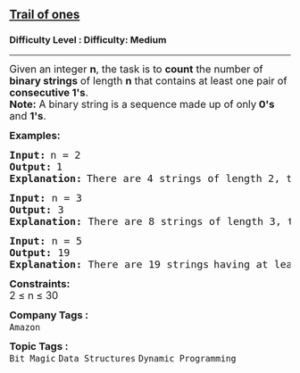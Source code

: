 <h2><a href="https://www.geeksforgeeks.org/problems/trail-of-ones3242/1?_gl=1*1iu0d3q*_up*MQ..*_gs*MQ..&gclid=CjwKCAjw7MLDBhAuEiwAIeXGIeoFtqeRoKjYRehziiJ6nBntckH5j_on6EMDr7gvFHKHqSD7qKQpFxoCcrMQAvD_BwE&gbraid=0AAAAAC9yBkDPoUWyHAe7pmCuwcsLlRekN">Trail of ones</a></h2><h3>Difficulty Level : Difficulty: Medium</h3><hr><div class="problems_problem_content__Xm_eO"><p><span style="font-size: 18px;">Given an integer <strong>n</strong>, the task is to <strong>count</strong> the number of <strong>binary strings</strong> of length <strong>n</strong> that contains at least one pair of <strong>consecutive 1's</strong>.<br><strong>Note:</strong>&nbsp;A binary string is a sequence made up of only<strong> 0's</strong> and <strong>1's</strong>.</span></p>
<p><strong><span style="font-size: 18px;">Examples:</span></strong></p>
<pre><strong><span style="font-size: 18px;">Input:</span></strong> <span style="font-size: 18px;">n = 2</span>
<strong><span style="font-size: 18px;">Output:</span></strong> <span style="font-size: 18px;">1</span>
<strong><span style="font-size: 18px;">Explanation:</span></strong> <span style="font-size: 18px;">There are 4 strings of </span><span style="font-size: 18px;">length 2, the strings are </span><span style="font-size: 18px;">00, 01, 10, and 11. Only </span><span style="font-size: 18px;">the string 11 has </span><span style="font-size: 18px;"><span style="font-size: 18px;">consecutive 1's.</span></span></pre>
<pre><span style="font-size: 18px;"><span style="font-size: 18px;"><strong>Input:</strong> n = 3
<strong>Output:</strong> 3
<strong>Explanation:</strong> </span></span><span style="font-size: 18px;">There are 8 strings of length 3, the strings are 000, 001, 010, 011, 100, 101, 110 and 111. The strings with consecutive 1's are 011, 110 and 111.</span></pre>
<pre><strong><span style="font-size: 18px;">Input: </span></strong><span style="font-size: 18px;">n = 5</span>
<strong><span style="font-size: 18px;">Output: </span></strong><span style="font-size: 18px;">19</span>
<strong><span style="font-size: 18px;">Explanation: </span></strong><span style="font-size: 18px;">There are 19 strings</span> <span style="font-size: 18px;">having at least one pair of consecutive 1's.
</span></pre>
<p><span style="font-size: 18px;"><strong>Constraints:</strong><br>2 ≤ n<strong> </strong>≤ 30</span></p></div><p><span style=font-size:18px><strong>Company Tags : </strong><br><code>Amazon</code>&nbsp;<br><p><span style=font-size:18px><strong>Topic Tags : </strong><br><code>Bit Magic</code>&nbsp;<code>Data Structures</code>&nbsp;<code>Dynamic Programming</code>&nbsp;